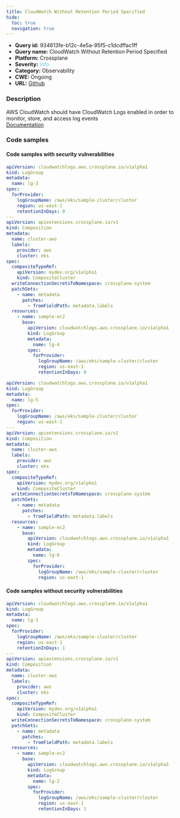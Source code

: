 ```yaml
---
title: CloudWatch Without Retention Period Specified
hide:
  toc: true
  navigation: true
---
```


<style>
  .highlight .hll {
    background-color: #ff171742;
  }
  .md-content {
    max-width: 1100px;
    margin: 0 auto;
  }
</style>

-   **Query id:** 934613fe-b12c-4e5a-95f5-c1dcdffac1ff
-   **Query name:** CloudWatch Without Retention Period Specified
-   **Platform:** Crossplane
-   **Severity:** <span style="color:#5bc0de">Info</span>
-   **Category:** Observability
-   **CWE:** Ongoing
-   **URL:** [Github](https://github.com/Checkmarx/kics/tree/master/assets/queries/crossplane/aws/cloudwatch_without_retention_period_specified)

### Description
AWS CloudWatch should have CloudWatch Logs enabled in order to monitor, store, and access log events<br>
[Documentation](https://doc.crds.dev/github.com/crossplane/provider-aws/cloudwatchlogs.aws.crossplane.io/LogGroup/v1alpha1@v0.29.0#spec-forProvider-retentionInDays)

### Code samples
#### Code samples with security vulnerabilities
```yaml title="Positive test num. 1 - yaml file" hl_lines="9 38"
apiVersion: cloudwatchlogs.aws.crossplane.io/v1alpha1
kind: LogGroup
metadata:
  name: lg-3
spec:
  forProvider:
    logGroupName: /aws/eks/sample-cluster/cluster
    region: us-east-1
    retentionInDays: 0
---
apiVersion: apiextensions.crossplane.io/v1
kind: Composition
metadata:
  name: cluster-aws
  labels:
    provider: aws
    cluster: eks
spec:
  compositeTypeRef:
    apiVersion: mydev.org/v1alpha1
    kind: CompositeCluster
  writeConnectionSecretsToNamespace: crossplane-system
  patchSets:
    - name: metadata
      patches:
        - fromFieldPath: metadata.labels
  resources:
    - name: sample-ec2
      base:
        apiVersion: cloudwatchlogs.aws.crossplane.io/v1alpha1
        kind: LogGroup
        metadata:
          name: lg-4
        spec:
          forProvider:
            logGroupName: /aws/eks/sample-cluster/cluster
            region: us-east-1
            retentionInDays: 0

```
```yaml title="Positive test num. 2 - yaml file" hl_lines="34 6"
apiVersion: cloudwatchlogs.aws.crossplane.io/v1alpha1
kind: LogGroup
metadata:
  name: lg-5
spec:
  forProvider:
    logGroupName: /aws/eks/sample-cluster/cluster
    region: us-east-1
---
apiVersion: apiextensions.crossplane.io/v1
kind: Composition
metadata:
  name: cluster-aws
  labels:
    provider: aws
    cluster: eks
spec:
  compositeTypeRef:
    apiVersion: mydev.org/v1alpha1
    kind: CompositeCluster
  writeConnectionSecretsToNamespace: crossplane-system
  patchSets:
    - name: metadata
      patches:
        - fromFieldPath: metadata.labels
  resources:
    - name: sample-ec2
      base:
        apiVersion: cloudwatchlogs.aws.crossplane.io/v1alpha1
        kind: LogGroup
        metadata:
          name: lg-6
        spec:
          forProvider:
            logGroupName: /aws/eks/sample-cluster/cluster
            region: us-east-1

```


#### Code samples without security vulnerabilities
```yaml title="Negative test num. 1 - yaml file"
apiVersion: cloudwatchlogs.aws.crossplane.io/v1alpha1
kind: LogGroup
metadata:
  name: lg-1
spec:
  forProvider:
    logGroupName: /aws/eks/sample-cluster/cluster
    region: us-east-1
    retentionInDays: 1
---
apiVersion: apiextensions.crossplane.io/v1
kind: Composition
metadata:
  name: cluster-aws
  labels:
    provider: aws
    cluster: eks
spec:
  compositeTypeRef:
    apiVersion: mydev.org/v1alpha1
    kind: CompositeCluster
  writeConnectionSecretsToNamespace: crossplane-system
  patchSets:
    - name: metadata
      patches:
        - fromFieldPath: metadata.labels
  resources:
    - name: sample-ec2
      base:
        apiVersion: cloudwatchlogs.aws.crossplane.io/v1alpha1
        kind: LogGroup
        metadata:
          name: lg-2
        spec:
          forProvider:
            logGroupName: /aws/eks/sample-cluster/cluster
            region: us-east-1
            retentionInDays: 1

```
